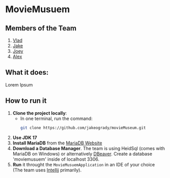 # MovieMusuem

## Members of the Team
1. [Vlad](https://github.com/vdflorea)
2. [Jake](https://github.com/jakeogrady)
3. [Joey](https://github.com/Joey-2134)
4. [Alex](https://github.com/AlexAi4)

## What it does:
Lorem Ipsum

## How to run it
1. **Clone the project locally**:
   - In one terminal, run the command:  
     ```bash
     git clone https://github.com/jakeogrady/movieMuseum.git
     ```
2. **Use JDK 17**
9. **Install MariaDB** from the [MariaDB Website](https://mariadb.com/downloads/community/)
3. **Download a Database Manager**. The team is using HeidSql (comes with MariaDB on Windows) or alternatively [DBeaver](https://dbeaver.io/download/). Create a database 'moviemusuem' inside of localhost 3306.
4. **Run** it throught the `MovieMusuemApplication` in an IDE of your choice (The team uses [Intellij](https://www.jetbrains.com/idea/download/?section=linux) primarily).
